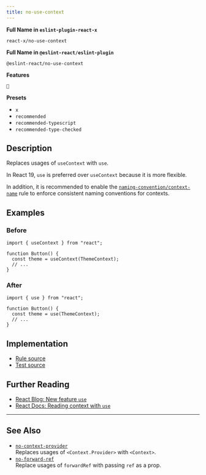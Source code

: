 ```yaml
---
title: no-use-context
---
```


**Full Name in `eslint-plugin-react-x`**

```plain copy
react-x/no-use-context
```

**Full Name in `@eslint-react/eslint-plugin`**

```plain copy
@eslint-react/no-use-context
```

**Features**

`🔄`

**Presets**

- `x`
- `recommended`
- `recommended-typescript`
- `recommended-type-checked`

## Description

Replaces usages of `useContext` with `use`.

In React 19, `use` is preferred over `useContext` because it is more flexible.

In addition, it is recommended to enable the [`naming-convention/context-name`](./naming-convention-context-name) rule to enforce consistent naming conventions for contexts.

## Examples

### Before

```tsx
import { useContext } from "react";

function Button() {
  const theme = useContext(ThemeContext);
  // ...
}
```

### After

```tsx
import { use } from "react";

function Button() {
  const theme = use(ThemeContext);
  // ...
}
```

## Implementation

- [Rule source](https://github.com/Rel1cx/eslint-react/tree/main/packages/plugins/eslint-plugin-react-x/src/rules/no-use-context.ts)
- [Test source](https://github.com/Rel1cx/eslint-react/tree/main/packages/plugins/eslint-plugin-react-x/src/rules/no-use-context.spec.ts)

## Further Reading

- [React Blog: New feature `use`](https://react.dev/blog/2024/12/05/react-19#new-feature-use)
- [React Docs: Reading context with `use`](https://react.dev/reference/react/use#reading-context-with-use)

---

## See Also

- [`no-context-provider`](./no-context-provider)\
  Replaces usages of `<Context.Provider>` with `<Context>`.
- [`no-forward-ref`](./no-forward-ref)\
  Replace usages of `forwardRef` with passing `ref` as a prop.
